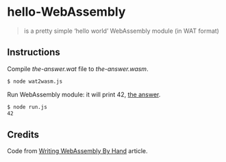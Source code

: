 # hello-WebAssembly

> is a pretty simple ‘hello world’ WebAssembly module (in WAT format)

## Instructions

Compile *the-answer.wat* file to *the-answer.wasm*.

```bash
$ node wat2wasm.js
```

Run WebAssembly module: it will print 42, [the answer](https://www.youtube.com/watch?v=aboZctrHfK8).

```bash
$ node run.js
42
```

## Credits

Code from [Writing WebAssembly By Hand](http://blog.scottlogic.com/2018/04/26/webassembly-by-hand.html) article.

